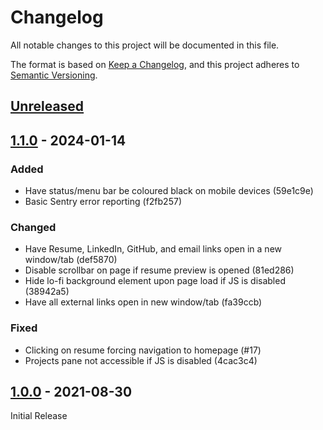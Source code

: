 # Changelog

All notable changes to this project will be documented in this file.

The format is based on [Keep a Changelog](https://keepachangelog.com/en/1.0.0/),
and this project adheres to [Semantic Versioning](https://semver.org/spec/v2.0.0.html).

## [Unreleased]

## [1.1.0] - 2024-01-14

### Added

- Have status/menu bar be coloured black on mobile devices (59e1c9e)
- Basic Sentry error reporting (f2fb257)

### Changed

- Have Resume, LinkedIn, GitHub, and email links open in a new window/tab (def5870)
- Disable scrollbar on page if resume preview is opened (81ed286)
- Hide lo-fi background element upon page load if JS is disabled (38942a5)
- Have all external links open in new window/tab (fa39ccb)

### Fixed

- Clicking on resume forcing navigation to homepage (#17)
- Projects pane not accessible if JS is disabled (4cac3c4)

## [1.0.0] - 2021-08-30

Initial Release

[unreleased]: https://github.com/Coteh/jamescote.ca/compare/v1.1.0...HEAD
[1.1.0]: https://github.com/Coteh/jamescote.ca/compare/v1.0.0...v1.1.0
[1.0.0]: https://github.com/Coteh/jamescote.ca/releases/tag/v1.0.0
